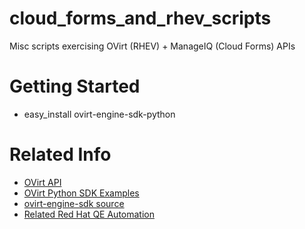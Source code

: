 # cloud_forms_and_rhev_scripts
Misc scripts exercising OVirt (RHEV) + ManageIQ (Cloud Forms) APIs


# Getting Started

 - easy_install ovirt-engine-sdk-python

# Related Info

- [OVirt API](http://www.ovirt.org/Testing/PythonApi)
- [OVirt Python SDK Examples](http://www.ovirt.org/Python-sdk#Examples)
- [ovirt-engine-sdk source](https://github.com/oVirt/ovirt-engine-sdk)
- [Related Red Hat QE Automation](https://github.com/RedHatQE/cfme_tests/blob/master/utils/mgmt_system.py#L870)
